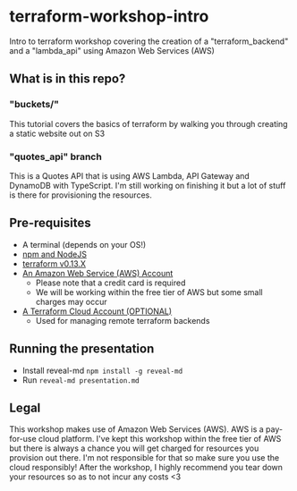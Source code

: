 # terraform-workshop-intro
Intro to terraform workshop covering the creation of a "terraform_backend" and a "lambda_api" using Amazon Web Services (AWS)

## What is in this repo?
### "buckets/"
This tutorial covers the basics of terraform by walking you through creating a static website out on S3

### "quotes_api" branch
This is a Quotes API that is using AWS Lambda, API Gateway and DynamoDB with TypeScript. I'm still working on finishing it but a lot of stuff is there for provisioning the resources.

## Pre-requisites
- A terminal (depends on your OS!)
- [npm and NodeJS](https://www.npmjs.com/get-npm)
- [terraform v0.13.X](https://www.terraform.io/downloads.html)
- [An Amazon Web Service (AWS) Account](https://aws.amazon.com/)
    - Please note that a credit card is required
    - We will be working within the free tier of AWS but some small charges may occur
- [A Terraform Cloud Account (OPTIONAL)](https://app.terraform.io/)
    - Used for managing remote terraform backends

## Running the presentation
- Install reveal-md `npm install -g reveal-md`
- Run `reveal-md presentation.md`

## Legal
This workshop makes use of Amazon Web Services (AWS). AWS is a pay-for-use cloud platform. I've kept this workshop within the free tier of AWS but there is always a chance you will get charged for resources you provision out there. I'm not responsible for that so make sure you use the cloud responsibly! After the workshop, I highly recommend you tear down your resources so as to not incur any costs <3